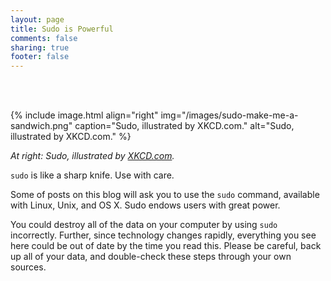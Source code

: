 ```yaml
---
layout: page
title: Sudo is Powerful
comments: false
sharing: true
footer: false
---
```

<br/>&nbsp;<br/>

{% include image.html align="right" img="/images/sudo-make-me-a-sandwich.png" caption="Sudo, illustrated by XKCD.com." alt="Sudo, illustrated by XKCD.com." %}

_At right: Sudo, illustrated by [XKCD.com](http://xkcd.com)._

`sudo` is like a sharp knife. Use with care.

Some of posts on this blog will ask you to use the `sudo` command, available with Linux, Unix, and OS X. Sudo endows users with great power. 

You could destroy all of the data on your computer by using `sudo` incorrectly. Further, since technology changes rapidly, everything you see here could be out of date by the time you read this. Please be careful, back up all of your data, and double-check these steps through your own sources.  


